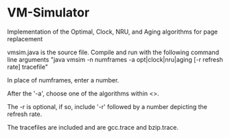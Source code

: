 # VM-Simulator
Implementation of the Optimal, Clock, NRU, and Aging algorithms for page replacement

vmsim.java is the source file. Compile and run with the following command line arguments "java vmsim -n numframes -a opt|clock|nru|aging [-r refresh rate] tracefile"

In place of numframes, enter a number.

After the '-a', choose one of the algorithms within <>.

The -r is optional, if so, include '-r' followed by a number depicting the refresh rate.

The tracefiles are included and are gcc.trace and bzip.trace.
